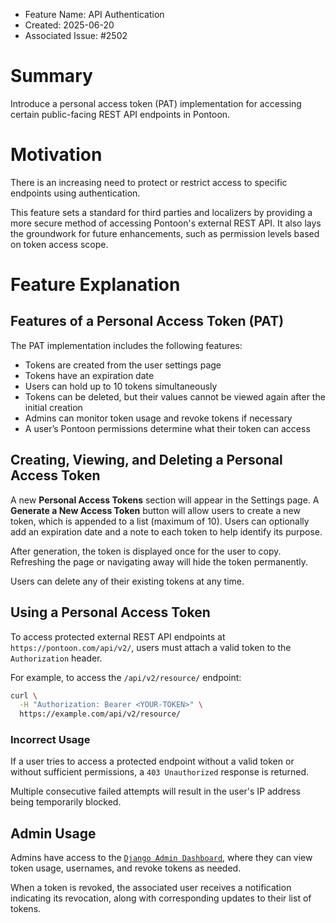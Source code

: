 - Feature Name: API Authentication
- Created: 2025-06-20
- Associated Issue: #2502

# Summary

Introduce a personal access token (PAT) implementation for accessing certain public-facing REST API endpoints in Pontoon.

# Motivation

There is an increasing need to protect or restrict access to specific endpoints using authentication.

This feature sets a standard for third parties and localizers by providing a more secure method of accessing Pontoon's external REST API. It also lays the groundwork for future enhancements, such as permission levels based on token access scope.

# Feature Explanation

## Features of a Personal Access Token (PAT)

The PAT implementation includes the following features:

- Tokens are created from the user settings page  
- Tokens have an expiration date  
- Users can hold up to 10 tokens simultaneously  
- Tokens can be deleted, but their values cannot be viewed again after the initial creation  
- Admins can monitor token usage and revoke tokens if necessary  
- A user’s Pontoon permissions determine what their token can access

## Creating, Viewing, and Deleting a Personal Access Token

A new **Personal Access Tokens** section will appear in the Settings page. A **Generate a New Access Token** button will allow users to create a new token, which is appended to a list (maximum of 10). Users can optionally add an expiration date and a note to each token to help identify its purpose.

After generation, the token is displayed once for the user to copy. Refreshing the page or navigating away will hide the token permanently.

Users can delete any of their existing tokens at any time.

## Using a Personal Access Token

To access protected external REST API endpoints at `https://pontoon.com/api/v2/`, users must attach a valid token to the `Authorization` header.

For example, to access the `/api/v2/resource/` endpoint:

```bash
curl \
  -H "Authorization: Bearer <YOUR-TOKEN>" \
  https://example.com/api/v2/resource/
```


### Incorrect Usage

If a user tries to access a protected endpoint without a valid token or without sufficient permissions, a `403 Unauthorized` response is returned.

Multiple consecutive failed attempts will result in the user's IP address being temporarily blocked.

## Admin Usage

Admins have access to the [`Django Admin Dashboard`](https://docs.djangoproject.com/en/5.2/ref/contrib/admin/), where they can view token usage, usernames, and revoke tokens as needed.

When a token is revoked, the associated user receives a notification indicating its revocation, along with corresponding updates to their list of tokens.